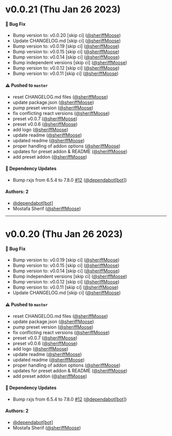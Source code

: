 # v0.0.21 (Thu Jan 26 2023)

#### 🐛 Bug Fix

- Bump version to: v0.0.20 \[skip ci\] ([@sheriffMoose](https://github.com/sheriffMoose))
- Update CHANGELOG.md \[skip ci\] ([@sheriffMoose](https://github.com/sheriffMoose))
- Bump version to: v0.0.19 \[skip ci\] ([@sheriffMoose](https://github.com/sheriffMoose))
- Bump version to: v0.0.15 \[skip ci\] ([@sheriffMoose](https://github.com/sheriffMoose))
- Bump version to: v0.0.14 \[skip ci\] ([@sheriffMoose](https://github.com/sheriffMoose))
- Bump independent versions \[skip ci\] ([@sheriffMoose](https://github.com/sheriffMoose))
- Bump version to: v0.0.12 \[skip ci\] ([@sheriffMoose](https://github.com/sheriffMoose))
- Bump version to: v0.0.11 \[skip ci\] ([@sheriffMoose](https://github.com/sheriffMoose))

#### ⚠️ Pushed to `master`

- reset CHANGELOG.md files ([@sheriffMoose](https://github.com/sheriffMoose))
- update package.json ([@sheriffMoose](https://github.com/sheriffMoose))
- pump preset version ([@sheriffMoose](https://github.com/sheriffMoose))
- fix conflicting react versions ([@sheriffMoose](https://github.com/sheriffMoose))
- preset v0.0.7 ([@sheriffMoose](https://github.com/sheriffMoose))
- preset v0.0.6 ([@sheriffMoose](https://github.com/sheriffMoose))
- add logo ([@sheriffMoose](https://github.com/sheriffMoose))
- update readme ([@sheriffMoose](https://github.com/sheriffMoose))
- updated readme ([@sheriffMoose](https://github.com/sheriffMoose))
- proper handling of addon options ([@sheriffMoose](https://github.com/sheriffMoose))
- updates for preset addon & README ([@sheriffMoose](https://github.com/sheriffMoose))
- add preset addon ([@sheriffMoose](https://github.com/sheriffMoose))

#### 🔩 Dependency Updates

- Bump rxjs from 6.5.4 to 7.8.0 [#12](https://github.com/sheriffMoose/storybook-extras/pull/12) ([@dependabot[bot]](https://github.com/dependabot[bot]))

#### Authors: 2

- [@dependabot[bot]](https://github.com/dependabot[bot])
- Mostafa Sherif ([@sheriffMoose](https://github.com/sheriffMoose))

---

# v0.0.20 (Thu Jan 26 2023)

#### 🐛 Bug Fix

- Bump version to: v0.0.19 \[skip ci\] ([@sheriffMoose](https://github.com/sheriffMoose))
- Bump version to: v0.0.15 \[skip ci\] ([@sheriffMoose](https://github.com/sheriffMoose))
- Bump version to: v0.0.14 \[skip ci\] ([@sheriffMoose](https://github.com/sheriffMoose))
- Bump independent versions \[skip ci\] ([@sheriffMoose](https://github.com/sheriffMoose))
- Bump version to: v0.0.12 \[skip ci\] ([@sheriffMoose](https://github.com/sheriffMoose))
- Bump version to: v0.0.11 \[skip ci\] ([@sheriffMoose](https://github.com/sheriffMoose))
- Update CHANGELOG.md \[skip ci\] ([@sheriffMoose](https://github.com/sheriffMoose))

#### ⚠️ Pushed to `master`

- reset CHANGELOG.md files ([@sheriffMoose](https://github.com/sheriffMoose))
- update package.json ([@sheriffMoose](https://github.com/sheriffMoose))
- pump preset version ([@sheriffMoose](https://github.com/sheriffMoose))
- fix conflicting react versions ([@sheriffMoose](https://github.com/sheriffMoose))
- preset v0.0.7 ([@sheriffMoose](https://github.com/sheriffMoose))
- preset v0.0.6 ([@sheriffMoose](https://github.com/sheriffMoose))
- add logo ([@sheriffMoose](https://github.com/sheriffMoose))
- update readme ([@sheriffMoose](https://github.com/sheriffMoose))
- updated readme ([@sheriffMoose](https://github.com/sheriffMoose))
- proper handling of addon options ([@sheriffMoose](https://github.com/sheriffMoose))
- updates for preset addon & README ([@sheriffMoose](https://github.com/sheriffMoose))
- add preset addon ([@sheriffMoose](https://github.com/sheriffMoose))

#### 🔩 Dependency Updates

- Bump rxjs from 6.5.4 to 7.8.0 [#12](https://github.com/sheriffMoose/storybook-extras/pull/12) ([@dependabot[bot]](https://github.com/dependabot[bot]))

#### Authors: 2

- [@dependabot[bot]](https://github.com/dependabot[bot])
- Mostafa Sherif ([@sheriffMoose](https://github.com/sheriffMoose))
